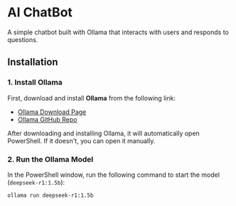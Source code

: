 # AI ChatBot

A simple chatbot built with Ollama that interacts with users and responds to questions.

## Installation

### 1. Install Ollama
First, download and install **Ollama** from the following link:
- [Ollama Download Page](https://ollama.com/download)
- [Ollama GitHub Repo](https://github.com/ollama/ollama)

After downloading and installing Ollama, it will automatically open PowerShell. If it doesn't, you can open it manually.

### 2. Run the Ollama Model
In the PowerShell window, run the following command to start the model (`deepseek-r1:1.5b`):
```bash
ollama run deepseek-r1:1.5b
